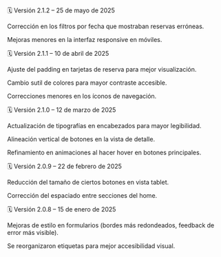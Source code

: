 🗓️ Versión 2.1.2 – 25 de mayo de 2025

Corrección en los filtros por fecha que mostraban reservas erróneas.

Mejoras menores en la interfaz responsive en móviles.

🗓️ Versión 2.1.1 – 10 de abril de 2025

Ajuste del padding en tarjetas de reserva para mejor visualización.

Cambio sutil de colores para mayor contraste accesible.

Correcciones menores en los íconos de navegación.

🗓️ Versión 2.1.0 – 12 de marzo de 2025

Actualización de tipografías en encabezados para mayor legibilidad.

Alineación vertical de botones en la vista de detalle.

Refinamiento en animaciones al hacer hover en botones principales.

🗓️ Versión 2.0.9 – 22 de febrero de 2025

Reducción del tamaño de ciertos botones en vista tablet.

Corrección del espaciado entre secciones del home.

🗓️ Versión 2.0.8 – 15 de enero de 2025

Mejoras de estilo en formularios (bordes más redondeados, feedback de error más visible).

Se reorganizaron etiquetas <label> para mejor accesibilidad visual.

